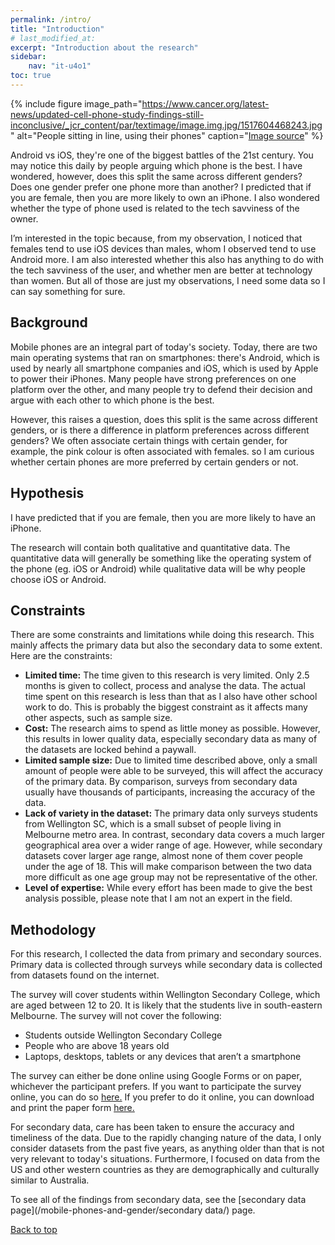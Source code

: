 ```yaml
---
permalink: /intro/
title: "Introduction"
# last_modified_at:
excerpt: "Introduction about the research"
sidebar:
    nav: "it-u4o1"
toc: true
---
```

{% include figure image_path="https://www.cancer.org/latest-news/updated-cell-phone-study-findings-still-inconclusive/_jcr_content/par/textimage/image.img.jpg/1517604468243.jpg" alt="People sitting in line, using their phones" caption="[Image source](https://www.cancer.org/latest-news/updated-cell-phone-study-findings-still-inconclusive.html)" %}

Android vs iOS, they're one of the biggest battles of the 21st century. You may notice this daily by people arguing which phone is the best. I have wondered, however, does this split the same across different genders? Does one gender prefer one phone more than another? I predicted that if you are female, then you are more likely to own an iPhone. I also wondered whether the type of phone used is related to the tech savviness of the owner.

I’m interested in the topic because, from my observation, I noticed that females tend to use iOS devices than males, whom I observed tend to use Android more. I am also interested whether this also has anything to do with the tech savviness of the user, and whether men are better at technology than women. But all of those are just my observations, I need some data so I can say something for sure.

## Background
Mobile phones are an integral part of today's society. Today, there are two main operating systems that ran on smartphones: there's Android, which is used by nearly all smartphone companies and iOS, which is used by Apple to power their iPhones. Many people have strong preferences on one platform over the other, and many people try to defend their decision and argue with each other to which phone is the best.

However, this raises a question, does this split is the same across different genders, or is there a difference in platform preferences across different genders? We often associate certain things with certain gender, for example, the pink colour is often associated with females. so I am curious whether certain phones are more preferred by certain genders or not.

## Hypothesis
I have predicted that if you are female, then you are more likely to have an iPhone.

The research will contain both qualitative and quantitative data. The quantitative data will generally be something like the operating system of the phone (eg. iOS or Android) while qualitative data will be why people choose iOS or Android.

## Constraints
There are some constraints and limitations while doing this research. This mainly affects the primary data but also the secondary data to some extent. Here are the constraints:
* **Limited time:** The time given to this research is very limited. Only 2.5 months is given to collect, process and analyse the data. The actual time spent on this research is less than that as I also have other school work to do. This is probably the biggest constraint as it affects many other aspects, such as sample size.
* **Cost:** The research aims to spend as little money as possible. However, this results in lower quality data, especially secondary data as many of the datasets are locked behind a paywall.
* **Limited sample size:** Due to limited time described above, only a small amount of people were able to be surveyed, this will affect the accuracy of the primary data. By comparison, surveys from secondary data usually have thousands of participants, increasing the accuracy of the data.
* **Lack of variety in the dataset:** The primary data only surveys students from Wellington SC, which is a small subset of people living in Melbourne metro area. In contrast, secondary data covers a much larger geographical area over a wider range of age. However, while secondary datasets cover larger age range, almost none of them cover people under the age of 18. This will make comparison between the two data more difficult as one age group may not be representative of the other.
* **Level of expertise:** While every effort has been made to give the best analysis possible, please note that I am not an expert in the field.

## Methodology
For this research, I collected the data from primary and secondary sources. Primary data is collected through surveys while secondary data is collected from datasets found on the internet.

The survey will cover students within Wellington Secondary College, which are aged between 12 to 20. It is likely that the students live in south-eastern Melbourne. The survey will not cover the following:
* Students outside Wellington Secondary College
* People who are above 18 years old
* Laptops, desktops, tablets or any devices that aren’t a smartphone

The survey can either be done online using Google Forms or on paper, whichever the participant prefers. If you want to participate the survey online, you can do so [here.](https://goo.gl/forms/dChbHMABtrimsD6e2) If you prefer to do it online, you can download and print the paper form [here.](https://drive.google.com/file/d/1-tKZlN97bRbSSadorPfcVEmBLO33P-xh/view?usp=sharing)

For secondary data, care has been taken to ensure the accuracy and timeliness of the data. Due to the rapidly changing nature of the data, I only consider datasets from the past five years, as anything older than that is not very relevant to today's situations. Furthermore, I focused on data from the US and other western countries as they are demographically and culturally similar to Australia.

To see all of the findings from secondary data, see the [secondary data page](/mobile-phones-and-gender/secondary data/) page.

[Back to top](#top)